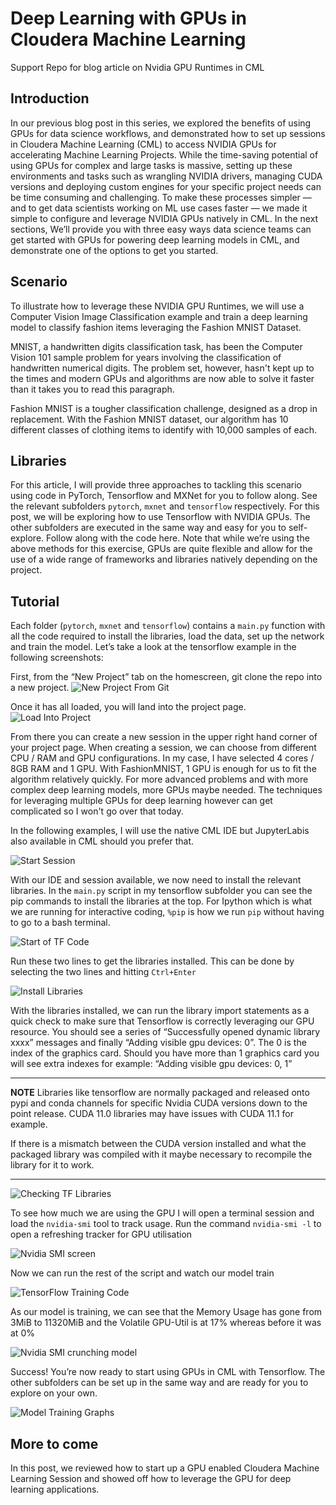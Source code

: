 # Deep Learning with GPUs in Cloudera Machine Learning

Support Repo for blog article on Nvidia GPU Runtimes in CML


## Introduction

In our previous blog post in this series, we explored the benefits of using GPUs for data science workflows, and demonstrated how to set up sessions in Cloudera Machine Learning (CML) to access NVIDIA GPUs for accelerating Machine Learning Projects. While the time-saving potential of using GPUs for complex and large tasks is massive, setting up these environments and tasks such as wrangling NVIDIA drivers, managing CUDA versions and deploying custom engines for your specific project needs can be time consuming and challenging. To make these processes simpler — and to get data scientists working on ML use cases faster — we made it simple to configure and leverage NVIDIA GPUs natively in CML. In the next sections, We’ll provide you with three easy ways data science teams can get started with GPUs for powering deep learning models in CML, and demonstrate one of the options to get you started.


## Scenario

To illustrate how to leverage these NVIDIA GPU Runtimes, we will use a Computer Vision Image Classification example and train a deep learning model to classify fashion items leveraging the Fashion MNIST Dataset. 

MNIST, a handwritten digits classification task, has been the Computer Vision 101 sample problem for years involving the classification of handwritten numerical digits. The problem set, however, hasn't kept up to the times and modern GPUs and algorithms are now able to solve it faster than it takes you to read this paragraph.

Fashion MNIST is a tougher classification challenge, designed as a drop in replacement. With the Fashion MNIST dataset, our algorithm has 10 different classes of clothing items to identify with 10,000 samples of each.
## Libraries

For this article, I will provide three approaches to tackling this scenario using code in PyTorch, Tensorflow and MXNet for you to follow along. See the relevant subfolders `pytorch`, `mxnet` and `tensorflow` respectively. For this post, we will be exploring how to use Tensorflow with NVIDIA GPUs. The other subfolders are executed in the same way and easy for you to self-explore. Follow along with the code here. Note that while we’re using the above methods for this exercise, GPUs are quite flexible and allow for the use of a wide range of frameworks and libraries natively depending on the project.

## Tutorial

Each folder (`pytorch`, `mxnet` and `tensorflow`) contains a `main.py` function with all the code required to install the libraries, load the data, set up the network and train the model. Let’s take a look at the tensorflow example in the following screenshots:

First, from the “New Project” tab on the homescreen, git clone the repo into a new project.
![New Project From Git](images/NewProjectScreen.png)

Once it has all loaded, you will land into the project page.
![Load Into Project](images/LoadIntoProject.png)

From there you can create a new session in the upper right hand corner of your project page. When creating a session, we can choose from different CPU / RAM and GPU configurations. In my case, I have selected 4 cores / 8GB RAM and 1 GPU. With FashionMNIST, 1 GPU is enough for us to fit the algorithm relatively quickly. For more advanced problems and with more complex deep learning models, more GPUs maybe needed. The techniques for leveraging multiple GPUs for deep learning however can get complicated so I won't go over that today. 

In the following examples, I will use the native CML IDE but JupyterLabis also available in CML should you prefer that.

![Start Session](images/start_gpu_session.png)

With our IDE and session available, we now need to install the relevant libraries. In the `main.py` script in my tensorflow subfolder you can see the pip commands to install the libraries at the top. For Ipython which is what we are running for interactive coding, `%pip` is how we run `pip` without having to go to a bash terminal.  

![Start of TF Code](images/start_of_tf_code.png)

Run these two lines to get the libraries installed. This can be done by selecting the two lines and hitting `Ctrl+Enter`

![Install Libraries](images/installing_libs.gif)

With the libraries installed, we can run the library import statements as a quick check to make sure that Tensorflow is correctly leveraging our GPU resource. You should see a series of “Successfully opened dynamic library xxxx” messages and finally “Adding visible gpu devices: 0”. The 0 is the index of the graphics card. Should you have more than 1 graphics card you will see extra indexes for example: “Adding visible gpu devices: 0, 1” 

---
**NOTE** Libraries like tensorflow are normally packaged and released onto pypi and conda channels for specific Nvidia CUDA versions down to the point release. CUDA 11.0 libraries may have issues with CUDA 11.1 for example. 

If there is a mismatch between the CUDA version installed and what the packaged library was compiled with it maybe necessary to recompile the library for it to work.

---

![Checking TF Libraries](images/Peek_validate_gpu.gif)

To see how much we are using the GPU I will open a terminal session and load the `nvidia-smi` tool to track usage. Run the command `nvidia-smi -l` to open a refreshing tracker for GPU utilisation

![Nvidia SMI screen](images/nvidia-smi_w_initial.png)

Now we can run the rest of the script and watch our model train

![TensorFlow Training Code](images/Peek_train_model.gif)

As our model is training, we can see that the Memory Usage has gone from 3MiB to 11320MiB and the Volatile GPU-Util is at 17% whereas before it was at 0%

![Nvidia SMI crunching model](images/Peek_nvidia-smi-usage.gif)

Success! You’re now ready to start using GPUs in CML with Tensorflow. The other subfolders can be set up in the same way and are ready for you to explore on your own.

![Model Training Graphs](images/training_performance.png)

## More to come

In this post, we reviewed how to start up a GPU enabled Cloudera Machine Learning Session and showed off how to leverage the GPU for deep learning applications. 